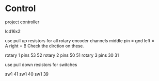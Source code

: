 # Control
project controller

lcd16x2

use pull up resistors for all rotary encoder channels
middle pin = gnd
left = A
right = B
Check the dirction on these.


rotary 1 pins 53 52
rotary 2 pins 50 51
rotary 3 pins 30 31

use pull down resistors for switches

sw1 41
sw1 40
sw1 39
